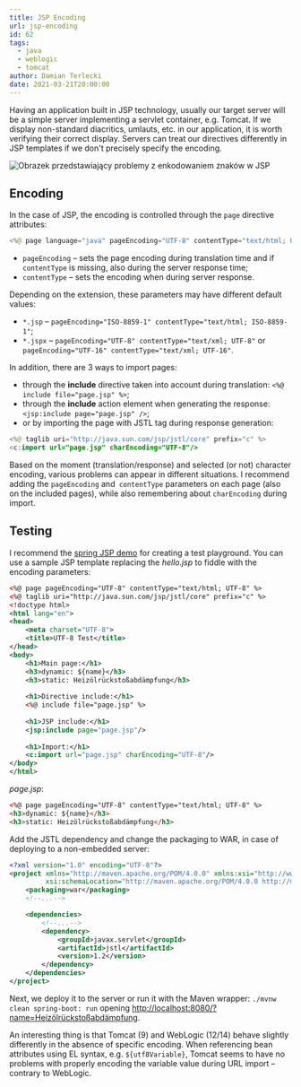 ```yaml
---
title: JSP Encoding
url: jsp-encoding
id: 62
tags:
  - java
  - weblogic
  - tomcat
author: Damian Terlecki
date: 2021-03-21T20:00:00
---
```


Having an application built in JSP technology, usually our target server will be a simple server implementing a servlet container,
e.g. Tomcat. If we display non-standard diacritics, umlauts, etc. in our application, it is worth verifying their
correct display. Servers can treat our directives differently in JSP templates if we don't precisely specify the encoding.

<img src="/img/hq/jsp-encoding.png" alt="Obrazek przedstawiający problemy z enkodowaniem znaków w JSP" title="JSP problemy z enkodowaniem">

## Encoding

In the case of JSP, the encoding is controlled through the `page` directive attributes: 
```java
<%@ page language="java" pageEncoding="UTF-8" contentType="text/html; UTF-8"%>
```
- `pageEncoding` – sets the page encoding during translation time and if `contentType` is missing, also during the server response time;
- `contentType` – sets the encoding when during server response.

Depending on the extension, these parameters may have different default values:
- `*.jsp` – `pageEncoding="ISO-8859-1" contentType="text/html; ISO-8859-1"`;
- `*.jspx` – `pageEncoding="UTF-8" contentType="text/xml; UTF-8"` or `pageEncoding="UTF-16" contentType="text/xml; UTF-16"`.

In addition, there are 3 ways to import pages:
- through the **include** directive taken into account during translation: `<%@ include file="page.jsp" %>`;
- through the **include** action element when generating the response: `<jsp:include page="page.jsp" />`;
- or by importing the page with JSTL tag during response generation:
```java
<%@ taglib uri="http://java.sun.com/jsp/jstl/core" prefix="c" %>
<c:import url="page.jsp" charEncoding="UTF-8"/>
```

Based on the moment (translation/response) and selected (or not) character encoding, various problems can appear in different situations.
I recommend adding the `pageEncoding` and` contentType` parameters on each page (also on the included pages), while also remembering
about `charEncoding` during import.

## Testing
I recommend the [spring JSP demo](https://github.com/YogenRaii/spring-examples/tree/master/spring-boot-jsp) for creating a test playground.
You can use a sample JSP template replacing the *hello.jsp* to fiddle with the encoding parameters:
```xml
<%@ page pageEncoding="UTF-8" contentType="text/html; UTF-8" %>
<%@ taglib uri="http://java.sun.com/jsp/jstl/core" prefix="c" %>
<!doctype html>
<html lang="en">
<head>
    <meta charset="UTF-8">
    <title>UTF-8 Test</title>
</head>
<body>
    <h1>Main page:</h1>
    <h3>dynamic: ${name}</h3>
    <h3>static: Heizölrückstoßabdämpfung</h3>
    
    <h1>Directive include:</h1>
    <%@ include file="page.jsp" %>
    
    <h1>JSP include:</h1>
    <jsp:include page="page.jsp"/>
    
    <h1>Import:</h1>
    <c:import url="page.jsp" charEncoding="UTF-8"/>
</body>
</html>
```
*page.jsp*:
```html
<%@ page pageEncoding="UTF-8" contentType="text/html; UTF-8" %>
<h3>dynamic: ${name}</h3>
<h3>static: Heizölrückstoßabdämpfung</h3>
```

Add the JSTL dependency and change the packaging to WAR, in case of deploying to a non-embedded server:

```xml
<?xml version="1.0" encoding="UTF-8"?>
<project xmlns="http://maven.apache.org/POM/4.0.0" xmlns:xsi="http://www.w3.org/2001/XMLSchema-instance"
         xsi:schemaLocation="http://maven.apache.org/POM/4.0.0 http://maven.apache.org/xsd/maven-4.0.0.xsd">
    <packaging>war</packaging>
    <!--...-->

    <dependencies>
        <!--...-->
		<dependency>
			<groupId>javax.servlet</groupId>
			<artifactId>jstl</artifactId>
			<version>1.2</version>
		</dependency>
    </dependencies>
</project>
```

Next, we deploy it to the server or run it with the Maven wrapper: `./mvnw clean spring-boot: run` opening [http://localhost:8080/?name=Heizölrückstoßabdämpfung](http://localhost:8080/?name=Heiz%C3%B6lr%C3%BCcksto%C3%9Fabd%C3%A4mpfung).

An interesting thing is that Tomcat (9) and WebLogic (12/14) behave slightly differently in the absence of specific encoding.
When referencing bean attributes using EL syntax, e.g. `${utf8Variable}`, Tomcat seems to have no problems
with properly encoding the variable value during URL import – contrary to WebLogic.